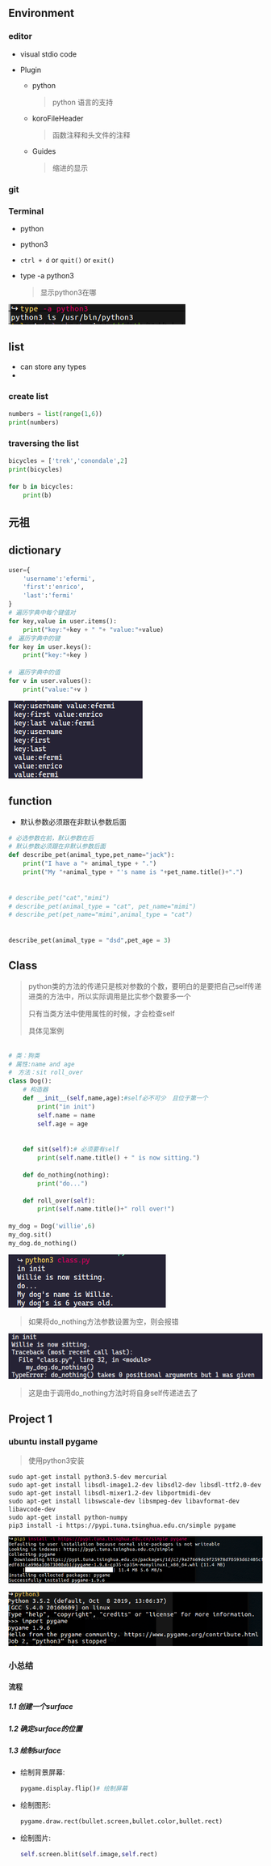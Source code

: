 ## Environment

### editor

+ visual stdio code

+ Plugin

  + python 

    > python 语言的支持

  + koroFileHeader 

    > 函数注释和头文件的注释

  + Guides

    > 缩进的显示

### git



### Terminal

+ python

+ python3

+ `ctrl + d` or `quit()` or `exit()`

+ type -a python3

  > 显示python3在哪

![image-20200219220234671](Untitled.assets/image-20200219220234671.png)





## list

+ can store any types
+ 

### create list

```python
numbers = list(range(1,6))
print(numbers)
```

### traversing the list

```python
bicycles = ['trek','conondale',2]
print(bicycles)

for b in bicycles:
    print(b)
```





## 元祖





## dictionary

```python
user={
    'username':'efermi',
    'first':'enrico',
    'last':'fermi'
}
# 遍历字典中每个键值对
for key,value in user.items():
    print("key:"+key + " "+ "value:"+value)
#　遍历字典中的键 
for key in user.keys():
    print("key:"+key )

#　遍历字典中的值
for v in user.values():
    print("value:"+v )

```

![image-20200219233933698](Untitled.assets/image-20200219233933698.png)





## function

+  默认参数必须跟在非默认参数后面

```python
# 必选参数在前，默认参数在后
# 默认参数必须跟在非默认参数后面
def describe_pet(animal_type,pet_name="jack"):
    print("I have a "+ animal_type + ".")
    print("My "+animal_type + "'s name is "+pet_name.title()+".")


# describe_pet("cat","mimi")
# describe_pet(animal_type = "cat", pet_name="mimi")
# describe_pet(pet_name="mimi",animal_type = "cat")


describe_pet(animal_type = "dsd",pet_age = 3)
```



## Class

> python类的方法的传递只是核对参数的个数，要明白的是要把自己self传递进类的方法中，所以实际调用是比实参个数要多一个
>
> 只有当类方法中使用属性的时候，才会检查self
>
> 具体见案例

```python

# 类：狗类
# 属性:name and age
#　方法：sit roll_over
class Dog():
    # 构造器
    def __init__(self,name,age):#self必不可少　且位于第一个
        print("in init")
        self.name = name 
        self.age = age
        

    def sit(self):# 必须要有self
        print(self.name.title() + " is now sitting.")

    def do_nothing(nothing):
        print("do...")

    def roll_over(self):
        print(self.name.title()+" roll over!")

my_dog = Dog('willie',6)
my_dog.sit()
my_dog.do_nothing()
```

![image-20200220163622960](Untitled.assets/image-20200220163622960.png)

> 如果将do_nothing方法参数设置为空，则会报错

![image-20200220163706397](Untitled.assets/image-20200220163706397.png)

> 这是由于调用do_nothing方法时将自身self传递进去了





## Project 1

### ubuntu install pygame

> 使用python3安装

```shell
sudo apt-get install python3.5-dev mercurial
sudo apt-get install libsdl-image1.2-dev libsdl2-dev libsdl-ttf2.0-dev
sudo apt-get install libsdl-mixer1.2-dev libportmidi-dev
sudo apt-get install libswscale-dev libsmpeg-dev libavformat-dev libavcode-dev
sudo apt-get install python-numpy
pip3 install -i https://pypi.tuna.tsinghua.edu.cn/simple pygame

```

![image-20200220211701209](Untitled.assets/image-20200220211701209.png)

![image-20200220211713307](Untitled.assets/image-20200220211713307.png)


### 小总结

#### 流程

##### 1.1 创建一个surface

##### 1.2 确定surface的位置

##### 1.3 绘制surface

+ 绘制背景屏幕: 

  ```python
  pygame.display.flip()# 绘制屏幕
  ```

+ 绘制图形:  

  ```python
  pygame.draw.rect(bullet.screen,bullet.color,bullet.rect)
  ```

+ 绘制图片:　

  ```python
  self.screen.blit(self.image,self.rect)
  ```

  